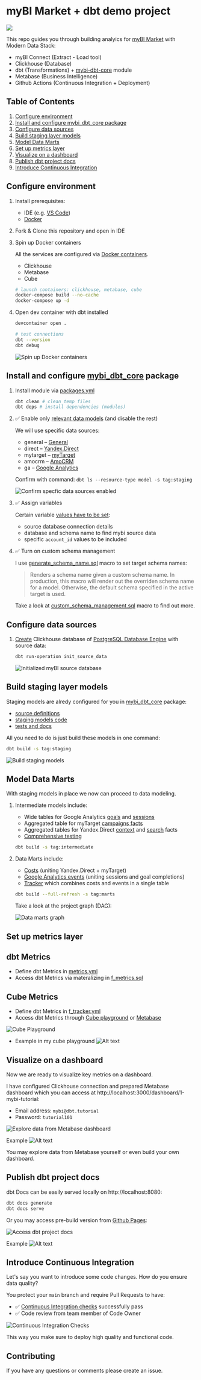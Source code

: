 # myBI Market + dbt demo project

![](https://habrastorage.org/webt/l-/1r/pq/l-1rpqoplxi-503grfeyyglux8g.jpeg)

This repo guides you through building analyics for [myBI Market](https://market.mybi.ru/) with Modern Data Stack:

- myBI Connect (Extract - Load tool)
- Clickhouse (Database)
- dbt (Transformations) + [mybi-dbt-core](https://github.com/kzzzr/mybi-dbt-core) module
- Metabase (Business Intelligence)
- Github Actions (Continuous Integration + Deployment)

## Table of Contents

1. [Configure environment](#configure-environment)
1. [Install and configure mybi_dbt_core package](#install-and-configure-mybi_dbt_core-package)
1. [Configure data sources](#configure-data-sources)
1. [Build staging layer models](#build-staging-layer-models)
1. [Model Data Marts](#model-data-marts)
1. [Set up metrics layer](#set-up-metrics-layer)
1. [Visualize on a dashboard](#visualize-on-a-dashboard)
1. [Publish dbt project docs](#publish-dbt-project-docs)
1. [Introduce Continuous Integration](#introduce-continuous-integration)

## Configure environment

1. Install prerequisites:
    - IDE (e.g. [VS Code](https://code.visualstudio.com/docs/setup/setup-overview))
    - [Docker](https://docs.docker.com/engine/install/)

2. Fork & Clone this repository and open in IDE

3. Spin up Docker containers

    All the services are configured via [Docker containers](./docker-compose.yml).

    - Clickhouse
    - Metabase
    - Cube

    ```bash
    # launch containers: clickhouse, metabase, cube
    docker-compose build --no-cache
    docker-compose up -d
    ```

4. Open dev container with dbt installed

    ```bash
    devcontainer open .

    # test connections
    dbt --version
    dbt debug
    ```

    ![Spin up Docker containers](./docs/1_docker_containers.gif)

## Install and configure [mybi_dbt_core](https://github.com/kzzzr/mybi-dbt-core) package

1. Install module via [packages.yml](./packages.yml)

    ```bash
    dbt clean # clean temp files
    dbt deps # install dependencies (modules)
    ```

2. ✅ Enable only [relevant data models](./dbt_project.yml#L7-L20) (and disable the rest)

    We will use specific data sources:

    * general – [General]()
    * direct – [Yandex.Direct](https://docs.mybi.ru/yandeks-direkt-struktura-bazovoy-vygruzki/)
    * mytarget – [myTarget](https://docs.mybi.ru/mytarget-struktura-bazovoy-vygruzki/)
    * amocrm – [AmoCRM](https://docs.mybi.ru/amocrm-struktura-bazovoy-vygruzki/)
    * ga – [Google Analytics](https://docs.mybi.ru/google-analytics-struktura-bazovoy-vygruzki/)

    Confirm with command: `dbt ls --resource-type model -s tag:staging`

    ![Confirm specfic data sources enabled](./docs/2_enable_specific_data_sources.gif)

3. ✅ Assign variables

    Certain variable [values have to be set](./dbt_project.yml#L28-L46):
    - source database connection details
    - database and schema name to find mybi source data
    - specific `account_id` values to be included

4. ✅ Turn on custom schema management
    
    I use [generate_schema_name.sql](./macros/generate_schema_name.sql) macro to set target schema names:

    > Renders a schema name given a custom schema name. In production, this macro
    > will render out the overriden schema name for a model. Otherwise, the default
    > schema specified in the active target is used.

    Take a look at [custom_schema_management.sql](https://github.com/kzzzr/mybi-dbt-core/blob/main/macros/custom_schema_management.sql) macro to find out more.
    
## Configure data sources

1. [Create](./macros/init_source_data.sql) Clickhouse database of [PostgreSQL Database Engine](https://clickhouse.com/docs/en/engines/database-engines/postgresql/) with source data:
    
    ```bash
    dbt run-operation init_source_data
    ```

    ![Initialized myBI source database](./docs/3_init_source_data.gif)

## Build staging layer models

Staging models are alredy configured for you in [mybi_dbt_core](https://github.com/kzzzr/mybi-dbt-core) package:
- [source definitions](https://github.com/kzzzr/mybi-dbt-core/blob/main/models/sources/sources.yml)
- [staging models code](https://github.com/kzzzr/mybi-dbt-core/tree/main/models/staging)
- [tests and docs](https://github.com/kzzzr/mybi-dbt-core/blob/main/models/staging/general/general.yml)

All you need to do is just build these models in one command:

```bash
dbt build -s tag:staging
```

![Build staging models](./docs/4_build_staging_models.gif)

## Model Data Marts

With staging models in place we now can proceed to data modeling.

1. Intermediate models include:

    - Wide tables for Google Analytics [goals](./models/intermediate/ga/int_ga_goals_facts.sql) and [sessions](./models/intermediate/ga/int_ga_sessions_facts.sql)
    - Aggregated table for myTarget [campaigns facts](./models/intermediate/mytarget/int_mytarget_campaigns_facts.sql)
    - Aggregated tables for Yandex.Direct [context](./models/intermediate/yd/int_yd_campaigns_facts_context.sql) and [search](./models/intermediate/yd/int_yd_campaigns_facts_search.sql) facts
    - [Comprehensive testing](./models/intermediate/intermediate.yml)

    ```bash
    dbt build -s tag:intermediate
    ```

2. Data Marts include:

    - [Costs](./models/marts/f_costs.sql) (uniting Yandex.Direct + myTarget)
    - [Google Analytics events](./models/marts/f_ga_events.sql) (uniting sessions and goal completions)
    - [Tracker](./models/marts/f_tracker.sql) which combines costs and events in a single table

    ```bash
    dbt build --full-refresh -s tag:marts
    ```

    Take a look at the project graph (DAG):

    ![Data marts graph](./docs/5_marts_graph.png)

## Set up metrics layer

## dbt Metrics

- Define dbt Metrics in [metrics.yml](./models/metrics/metrics.yml)
- Access dbt Metrics via materalizing in [f_metrics.sql](./models/metrics/f_metrics.sql)

## Cube Metrics

- Define dbt Metrics in [f_tracker.yml](./schema/f_tracker.yml)
- Access dbt Metrics through [Cube playground](http://localhost:4000/#/build?query={%22measures%22:[%22f_tracker.costs%22,%22f_tracker.clicks%22,%22f_tracker.CPC%22],%22order%22:{%22f_tracker.costs%22:%22desc%22},%22dimensions%22:[%22f_tracker.location_country%22],%22timeDimensions%22:[{%22dimension%22:%22f_tracker.date%22,%22granularity%22:%22week%22,%22dateRange%22:%22This%20month%22}]}) or [Metabase](http://localhost:3000/question/13-cubejs-sample-viz)

![Cube Playground](./docs/9_cube_playground.png)

- Example in my cube playground
![Alt text](image.png)

## Visualize on a dashboard

Now we are ready to visualize key metrics on a dashboard.

I have configured Clickhouse connection and prepared Metabase dashboard which you can access at http://localhost:3000/dashboard/1-mybi-tutorial:
- Email address: `mybi@dbt.tutorial`
- Password: `tutorial101`

![Explore data from Metabase dashboard](./docs/6_metabase_dashboard.gif)

Example
![Alt text](image-1.png)

You may explore data from Metabase yourself or even build your own dashboard.


## Publish dbt project docs

dbt Docs can be easily served locally on http://localhost:8080:

```bash
dbt docs generate
dbt docs serve
```

Or you may access pre-build version from [Github Pages](https://kzzzr.github.io/mybi-dbt-showcase/#!/overview):



![Access dbt project docs](./docs/7_dbt_docs.gif)

Example
![Alt text](image-2.png)

## Introduce Continuous Integration

Let's say you want to introduce some code changes. How do you ensure data quality?

You protect your `main` branch and require Pull Requests to have:
- ✅ [Continuous Integration checks](./.github/workflows/ci.yml) successfully pass
- ✅ Code review from team member of Code Owner

![Continuous Integration Checks](./docs/8_ci_checks.gif)

This way you make sure to deploy high quality and functional code.

## Contributing

If you have any questions or comments please create an issue.
